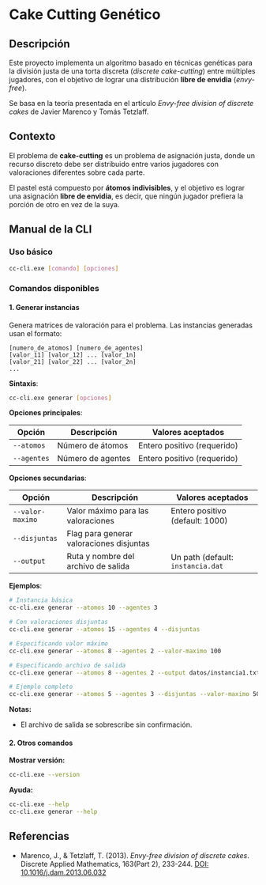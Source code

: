 # Cake Cutting Genético

## Descripción

Este proyecto implementa un algoritmo basado en técnicas genéticas para la división justa de una torta discreta
(_discrete cake-cutting_) entre múltiples jugadores, con el objetivo de lograr una distribución **libre de envidia**
(_envy-free_).

Se basa en la teoría presentada en el artículo _Envy-free division of discrete cakes_ de Javier Marenco y Tomás Tetzlaff.

## Contexto

El problema de **cake-cutting** es un problema de asignación justa, donde un recurso discreto debe ser distribuido entre
varios jugadores con valoraciones diferentes sobre cada parte.

El pastel está compuesto por **átomos indivisibles**, y el objetivo es lograr una asignación **libre de envidia**, es
decir, que ningún jugador prefiera la porción de otro en vez de la suya.

## Manual de la CLI

### Uso básico

```bash
cc-cli.exe [comando] [opciones]
```

### Comandos disponibles

#### 1. Generar instancias

Genera matrices de valoración para el problema. Las instancias generadas usan el formato:

```
[numero_de_atomos] [numero_de_agentes]
[valor_11] [valor_12] ... [valor_1n]
[valor_21] [valor_22] ... [valor_2n]
...
```

**Sintaxis**:

```bash
cc-cli.exe generar [opciones]
```

**Opciones principales**:

| Opción      | Descripción       | Valores aceptados           |
| ----------- | ----------------- | --------------------------- |
| `--atomos`  | Número de átomos  | Entero positivo (requerido) |
| `--agentes` | Número de agentes | Entero positivo (requerido) |

**Opciones secundarias**:

| Opción           | Descripción                              | Valores aceptados                 |
|------------------|------------------------------------------|-----------------------------------|
| `--valor-maximo` | Valor máximo para las valoraciones       | Entero positivo (default: 1000)   |
| `--disjuntas`    | Flag para generar valoraciones disjuntas |                                   |
| `--output`       | Ruta y nombre del archivo de salida      | Un path (default: `instancia.dat` |

**Ejemplos**:

```bash
# Instancia básica
cc-cli.exe generar --atomos 10 --agentes 3

# Con valoraciones disjuntas
cc-cli.exe generar --atomos 15 --agentes 4 --disjuntas

# Especificando valor máximo
cc-cli.exe generar --atomos 8 --agentes 2 --valor-maximo 100

# Especificando archivo de salida
cc-cli.exe generar --atomos 8 --agentes 2 --output datos/instancia1.txt

# Ejemplo completo
cc-cli.exe generar --atomos 5 --agentes 3 --disjuntas --valor-maximo 500 -output instancia.txt
```

**Notas:**

- El archivo de salida se sobrescribe sin confirmación.

#### 2. Otros comandos

**Mostrar versión:**

```bash
cc-cli.exe --version
```

**Ayuda:**

```bash
cc-cli.exe --help
cc-cli.exe generar --help
```

## Referencias

- Marenco, J., & Tetzlaff, T. (2013). _Envy-free division of discrete cakes_. Discrete Applied Mathematics, 163(Part 2),
  233-244. [DOI: 10.1016/j.dam.2013.06.032](https://doi.org/10.1016/j.dam.2013.06.032)
